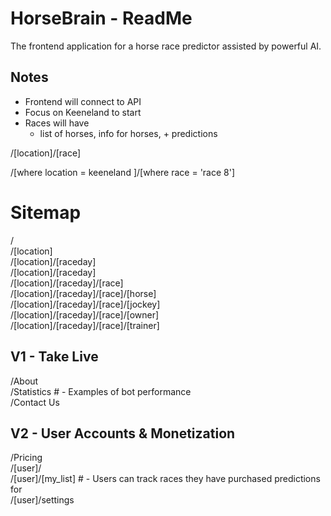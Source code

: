 # HorseBrain - ReadMe
The frontend application for a horse race predictor assisted by powerful AI.



## Notes

-  Frontend will connect to API
- Focus on Keeneland to start
- Races will have
  - list of horses, info for horses, + predictions


/[location]/[race]

/[where location = keeneland ]/[where race = 'race 8']


# Sitemap

/  
/[location]  
/[location]/[raceday]  
/[location]/[raceday]  
/[location]/[raceday]/[race]  
/[location]/[raceday]/[race]/[horse]  
/[location]/[raceday]/[race]/[jockey]  
/[location]/[raceday]/[race]/[owner]  
/[location]/[raceday]/[race]/[trainer]  

## V1 - Take Live

/About  
/Statistics     # - Examples of bot performance  
/Contact Us  

## V2 - User Accounts & Monetization

/Pricing  
/[user]/  
/[user]/[my_list]  # - Users can track races they have purchased predictions for  
/[user]/settings  
